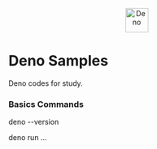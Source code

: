 <p align="center">
     <a href="https://deno.land/">
<img src="https://deno.land/logo.svg" title="Deno" width="45" height="48" />
    </a>
</p>

# Deno Samples

Deno codes for study.

### Basics Commands

deno --version

deno run ...

